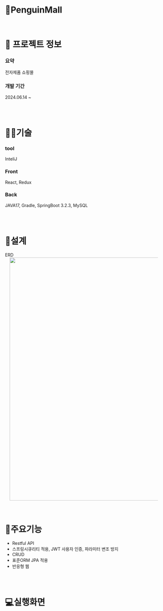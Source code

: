 # 🐧PenguinMall

<br />

# 📄 프로젝트 정보

### 요약

전자제품 쇼핑몰

### 개발 기간

2024.06.14 ~

<br />
<br />

# 👩‍🔧기술

### tool
InteliJ

### Front

React, Redux

### Back

JAVA17, Gradle, SpringBoot 3.2.3, MySQL

<br />
<br />

# 📝설계

<summary>ERD</summary>
<div markdown="1" style="padding-left: 15px;">
<img src="https://github.com/HancheolJeong/PenguinMall/assets/70940120/3b1e062e-8d5b-4af3-84a2-fbb8cf95af3a.png" width="800px"/>
</div>

<br />
<br />

# 🔑주요기능

- Restful API
- 스프링시큐리티 적용, JWT 사용자 인증, 파라미터 변조 방지
- CRUD
- 표준ORM JPA 적용
- 반응형 웹

<br />
<br />

# 💻실행화면


<br />
<br />
